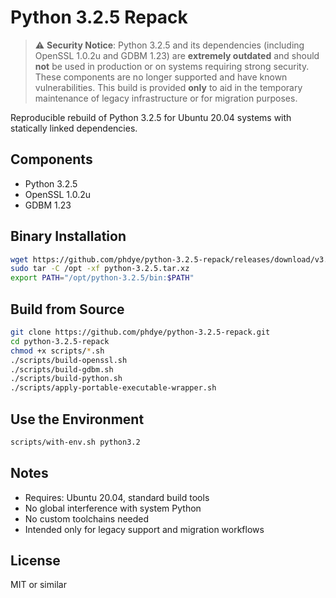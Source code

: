 # Python 3.2.5 Repack

> ⚠️ **Security Notice**: Python 3.2.5 and its dependencies (including OpenSSL 1.0.2u and GDBM 1.23) are **extremely outdated** and should **not** be used in production or on systems requiring strong security. These components are no longer supported and have known vulnerabilities. This build is provided **only** to aid in the temporary maintenance of legacy infrastructure or for migration purposes.

Reproducible rebuild of Python 3.2.5 for Ubuntu 20.04 systems with statically linked dependencies.

## Components
- Python 3.2.5
- OpenSSL 1.0.2u
- GDBM 1.23

## Binary Installation
```bash
wget https://github.com/phdye/python-3.2.5-repack/releases/download/v3.2.5/python-3.2.5.tar.xz
sudo tar -C /opt -xf python-3.2.5.tar.xz
export PATH="/opt/python-3.2.5/bin:$PATH"
```

## Build from Source
```bash
git clone https://github.com/phdye/python-3.2.5-repack.git
cd python-3.2.5-repack
chmod +x scripts/*.sh
./scripts/build-openssl.sh
./scripts/build-gdbm.sh
./scripts/build-python.sh
./scripts/apply-portable-executable-wrapper.sh
```

## Use the Environment
```bash
scripts/with-env.sh python3.2
```

## Notes
- Requires: Ubuntu 20.04, standard build tools
- No global interference with system Python
- No custom toolchains needed
- Intended only for legacy support and migration workflows

## License
MIT or similar
